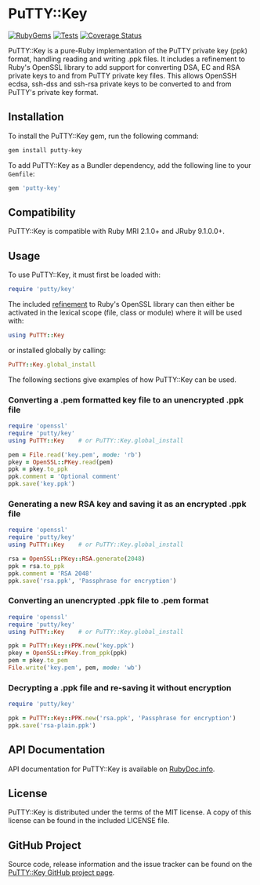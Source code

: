 # PuTTY::Key #

[![RubyGems](https://img.shields.io/gem/v/putty-key?logo=rubygems&label=Gem)](https://rubygems.org/gems/putty-key) [![Tests](https://github.com/philr/putty-key/workflows/Tests/badge.svg?branch=master&event=push)](https://github.com/philr/putty-key/actions?query=workflow%3ATests+branch%3Amaster+event%3Apush) [![Coverage Status](https://img.shields.io/coveralls/github/philr/putty-key/master?label=Coverage&logo=Coveralls)](https://coveralls.io/github/philr/putty-key?branch=master)

PuTTY::Key is a pure-Ruby implementation of the PuTTY private key (ppk) format,
handling reading and writing .ppk files. It includes a refinement to Ruby's
OpenSSL library to add support for converting DSA, EC and RSA private keys to
and from PuTTY private key files. This allows OpenSSH ecdsa, ssh-dss and ssh-rsa
private keys to be converted to and from PuTTY's private key format.


## Installation ##

To install the PuTTY::Key gem, run the following command:

```bash
gem install putty-key
```

To add PuTTY::Key as a Bundler dependency, add the following line to your
`Gemfile`:

```ruby
gem 'putty-key'
```

## Compatibility ##

PuTTY::Key is compatible with Ruby MRI 2.1.0+ and JRuby 9.1.0.0+.


## Usage ##

To use PuTTY::Key, it must first be loaded with:

```ruby
require 'putty/key'
```

The included [refinement](https://ruby-doc.org/core/doc/syntax/refinements_rdoc.html)
to Ruby's OpenSSL library can then either be activated in the lexical scope
(file, class or module) where it will be used with:

```ruby
using PuTTY::Key
```

or installed globally by calling:

```ruby
PuTTY::Key.global_install
```

The following sections give examples of how PuTTY::Key can be used.


### Converting a .pem formatted key file to an unencrypted .ppk file ###

```ruby
require 'openssl'
require 'putty/key'
using PuTTY::Key    # or PuTTY::Key.global_install

pem = File.read('key.pem', mode: 'rb')
pkey = OpenSSL::PKey.read(pem)
ppk = pkey.to_ppk
ppk.comment = 'Optional comment'
ppk.save('key.ppk')
```


### Generating a new RSA key and saving it as an encrypted .ppk file ###

```ruby
require 'openssl'
require 'putty/key'
using PuTTY::Key    # or PuTTY::Key.global_install

rsa = OpenSSL::PKey::RSA.generate(2048)
ppk = rsa.to_ppk
ppk.comment = 'RSA 2048'
ppk.save('rsa.ppk', 'Passphrase for encryption')
```


### Converting an unencrypted .ppk file to .pem format ###

```ruby
require 'openssl'
require 'putty/key'
using PuTTY::Key    # or PuTTY::Key.global_install

ppk = PuTTY::Key::PPK.new('key.ppk')
pkey = OpenSSL::PKey.from_ppk(ppk)
pem = pkey.to_pem
File.write('key.pem', pem, mode: 'wb')
```


### Decrypting a .ppk file and re-saving it without encryption ###

```ruby
require 'putty/key'

ppk = PuTTY::Key::PPK.new('rsa.ppk', 'Passphrase for encryption')
ppk.save('rsa-plain.ppk')
```


## API Documentation ##

API documentation for PuTTY::Key is available on
[RubyDoc.info](https://www.rubydoc.info/gems/putty-key).


## License ##

PuTTY::Key is distributed under the terms of the MIT license. A copy of this
license can be found in the included LICENSE file.


## GitHub Project ##

Source code, release information and the issue tracker can be found on the
[PuTTY::Key GitHub project page](https://github.com/philr/putty-key).
